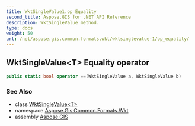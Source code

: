 ```yaml
---
title: WktSingleValue1.op_Equality
second_title: Aspose.GIS for .NET API Reference
description: WktSingleValue method. 
type: docs
weight: 50
url: /net/aspose.gis.common.formats.wkt/wktsinglevalue-1/op_equality/
---
```

## WktSingleValue&lt;T&gt; Equality operator

```csharp
public static bool operator ==(WktSingleValue a, WktSingleValue b)
```

### See Also

* class [WktSingleValue&lt;T&gt;](../)
* namespace [Aspose.Gis.Common.Formats.Wkt](../../wktsinglevalue-1/)
* assembly [Aspose.GIS](../../../)


